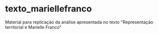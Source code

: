 # texto_mariellefranco
Material para replicação da análise apresentada no texto "Representação territorial e Marielle Franco"
